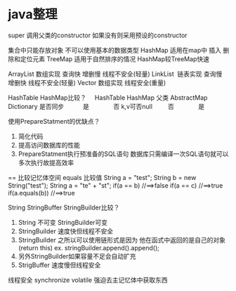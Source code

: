 # java整理

super 调用父类的constructor 如果没有则采用预设的constructor

集合中只能存放对象 不可以使用基本的数据类型
HashMap 适用在map中 插入 删除和定位元素
TreeMap 适用于自然排序的情况
HashMap较TreeMap快速

ArrayList 数组实现 查询快 增删慢 线程不安全(轻量)
LinkList  链表实现 查询慢 增删快 线程不安全(轻量)
Vector 数组实现 线程安全(重量)

HashTable HashMap比较？
                 HashTable     HashMap
父类            AbstractMap    Dictionary
是否同步            是              否
k,v可否null         否              是

使用PrepareStatment的优缺点？
1. 简化代码
2. 提高访问数据库的性能
3. PrepareStatment执行预准备的SQL语句 数据库只需编译一次SQL语句就可以多次执行故提高效率


== 比较记忆体空间
equals 比较值
String a = "test";
String b = new String("test");
String a = "te" + "st";
if(a == b) //==>false
if(a == c) //==>true
if(a.equals(b)) //==>true

String StringBuffer StringBuilder比较？
1. String 不可变 StringBuilder可变
2. StringBuilder 速度快但线程不安全
3. StringBuilder 之所以可以使用链形式是因为 他在函式中返回的是自己的对象(return this)
   ex. stringBuilder.append().append();
4. 另外StringBuilder如果容量不足会自动扩充
5. StrigBuffer 速度慢但线程安全

线程安全
synchronize
volatile 强迫去主记忆体中获取东西

